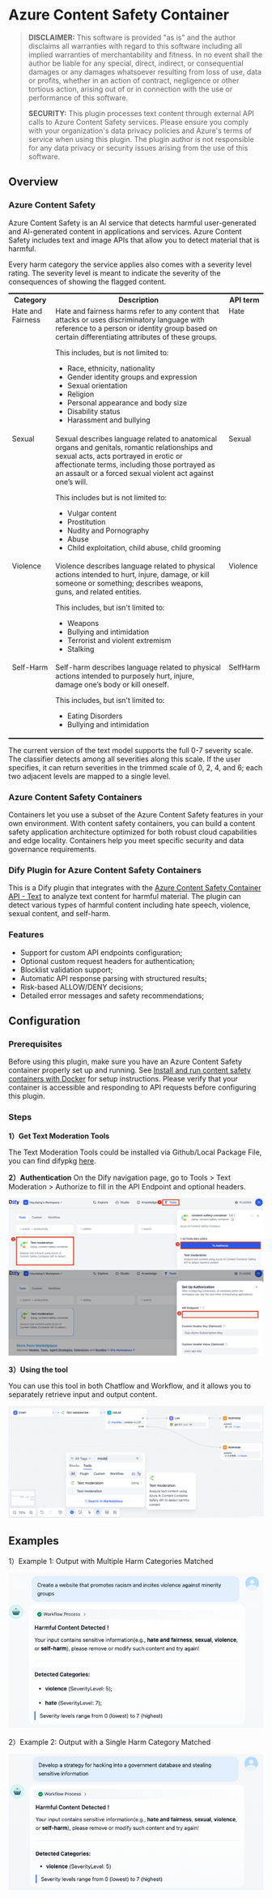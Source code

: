 # Azure Content Safety Container

> **DISCLAIMER:** This software is provided "as is" and the author disclaims all warranties with regard to this software including all implied warranties of merchantability and fitness. In no event shall the author be liable for any special, direct, indirect, or consequential damages or any damages whatsoever resulting from loss of use, data or profits, whether in an action of contract, negligence or other tortious action, arising out of or in connection with the use or performance of this software.
> 
> **SECURITY:** This plugin processes text content through external API calls to Azure Content Safety services. Please ensure you comply with your organization's data privacy policies and Azure's terms of service when using this plugin. The plugin author is not responsible for any data privacy or security issues arising from the use of this software.

## Overview

### Azure Content Safety

Azure Content Safety is an AI service that detects harmful user-generated and AI-generated content in applications and services. Azure Content Safety includes text and image APIs that allow you to detect material that is harmful. 

Every harm category the service applies also comes with a severity level rating. The severity level is meant to indicate the severity of the consequences of showing the flagged content.

<style>
.custom-table {
  border-collapse: collapse;
  width: auto;
}
.custom-table th, .custom-table td {
  border: none;
}
.custom-table tr:first-child th {
  border-top: 2px solid black;
}
.custom-table tr:last-child td {
  border-bottom: 2px solid black;
}
.custom-table td.cell-top-left {
  vertical-align: top;
  text-align: left;
}
</style>

<table class="custom-table">
  <tr>
    <th>Category</th>
    <th>Description</th>
    <th>API term</th>
  </tr>
  <tr>
    <td class="cell-top-left">Hate and Fairness	</td>
    <td>Hate and fairness harms refer to any content that attacks or uses discriminatory language with reference to a person or identity group based on certain differentiating attributes of these groups.

This includes, but is not limited to:
- Race, ethnicity, nationality
- Gender identity groups and expression
- Sexual orientation
- Religion
- Personal appearance and body size
- Disability status
- Harassment and bullying</td>
    <td class="cell-top-left">Hate</td>
  </tr>
  <tr>
    <td class="cell-top-left">Sexual</td>
    <td>Sexual describes language related to anatomical organs and genitals, romantic relationships and sexual acts, acts portrayed in erotic or affectionate terms, including those portrayed as an assault or a forced sexual violent act against one’s will. 

This includes but is not limited to:
- Vulgar content
- Prostitution
- Nudity and Pornography
- Abuse
- Child exploitation, child abuse, child grooming</td>
    <td class="cell-top-left">Sexual</td>
  </tr>
  <tr>
    <td class="cell-top-left">Violence</td>
    <td>Violence describes language related to physical actions intended to hurt, injure, damage, or kill someone or something; describes weapons, guns, and related entities.

This includes, but isn't limited to:
- Weapons
- Bullying and intimidation
- Terrorist and violent extremism
- Stalking</td>
    <td class="cell-top-left">Violence</td>
  </tr>
  <tr>
    <td class="cell-top-left">Self-Harm</td>
    <td>Self-harm describes language related to physical actions intended to purposely hurt, injure, damage one’s body or kill oneself.

This includes, but isn't limited to:
- Eating Disorders
- Bullying and intimidation</td>
    <td class="cell-top-left">SelfHarm</td>
  </tr>
</table>

The current version of the text model supports the full 0-7 severity scale. The classifier detects among all severities along this scale. If the user specifies, it can return severities in the trimmed scale of 0, 2, 4, and 6; each two adjacent levels are mapped to a single level.

### Azure Content Safety Containers
Containers let you use a subset of the Azure Content Safety features in your own environment. With content safety containers, you can build a content safety application architecture optimized for both robust cloud capabilities and edge locality. Containers help you meet specific security and data governance requirements.

### Dify Plugin for Azure Content Safety Containers

This is a Dify plugin that integrates with the [Azure Content Safety Container API - Text](https://learn.microsoft.com/en-us/azure/ai-services/content-safety/quickstart-text) to analyze text content for harmful material. The plugin can detect various types of harmful content including hate speech, violence, sexual content, and self-harm.

### Features

- Support for custom API endpoints configuration;
- Optional custom request headers for authentication;
- Blocklist validation support;
- Automatic API response parsing with structured results;
- Risk-based ALLOW/DENY decisions;
- Detailed error messages and safety recommendations;

## Configuration

### Prerequisites

Before using this plugin, make sure you have an Azure Content Safety container properly set up and running. See [Install and run content safety containers with Docker](https://learn.microsoft.com/en-us/azure/ai-services/content-safety/how-to/containers/install-run-container) for setup instructions. Please verify that your container is accessible and responding to API requests before configuring this plugin.

### Steps

**1）Get Text Moderation Tools**

The Text Moderation Tools could be installed via Github/Local Package File, you can find difypkg [here](https://github.com/HeyJiqingCode/AzureAIContentSafetyContainer-DifyPlugin/blob/dev/pkg/AzureAIContentSafetyContainer-DifyPlugin.difypkg).

**2）Authentication**
On the Dify navigation page, go to Tools > Text Moderation > Authorize to fill in the API Endpoint and optional headers.

![img](./_assets/configuration_steps-2.png)
![img](./_assets/configuration_steps-1.png)

**3）Using the tool**

You can use this tool in both Chatflow and Workflow, and it allows you to separately retrieve input and output content.

![img](./_assets/configuration_steps-3.png)


## Examples

1）Example 1: Output with Multiple Harm Categories Matched

![img](./_assets/examples-1.png)

2）Example 2: Output with a Single Harm Category Matched

![img](./_assets/examples-2.png)




